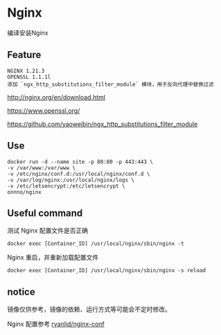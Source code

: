 # Nginx

编译安装Nginx

## Feature

```
NGINX 1.21.3
OPENSSL 1.1.1l
添加 `ngx_http_substitutions_filter_module` 模块，用于反向代理中替换过滤
```

http://nginx.org/en/download.html

https://www.openssl.org/

https://github.com/yaoweibin/ngx_http_substitutions_filter_module

## Use

```
docker run -d --name site -p 80:80 -p 443:443 \
-v /var/www:/var/www \
-v /etc/nginx/conf.d:/usr/local/nginx/conf.d \
-v /var/log/nginx:/usr/local/nginx/logs \
-v /etc/letsencrypt:/etc/letsencrypt \
onnno/nginx
```

## Useful command

测试 Nginx 配置文件是否正确

```
docker exec [Container_ID] /usr/local/nginx/sbin/nginx -t
```

Nginx 重启，并重新加载配置文件

```
docker exec [Container_ID] /usr/local/nginx/sbin/nginx -s reload
```

## notice

镜像仅供参考，镜像的依赖、运行方式等可能会不定时修改。

Nginx 配置参考 [ryanlid/nginx-conf](https://github.com/ryanlid/nginx-conf)